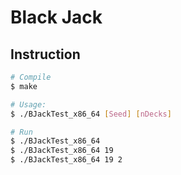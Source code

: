 # Black Jack

## Instruction

```bash
# Compile
$ make 

# Usage:
$ ./BJackTest_x86_64 [Seed] [nDecks]

# Run
$ ./BJackTest_x86_64
$ ./BJackTest_x86_64 19
$ ./BJackTest_x86_64 19 2
```